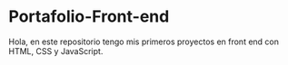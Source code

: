 # Portafolio-Front-end
Hola, en este repositorio tengo mis primeros proyectos en front end con HTML, CSS y JavaScript.

